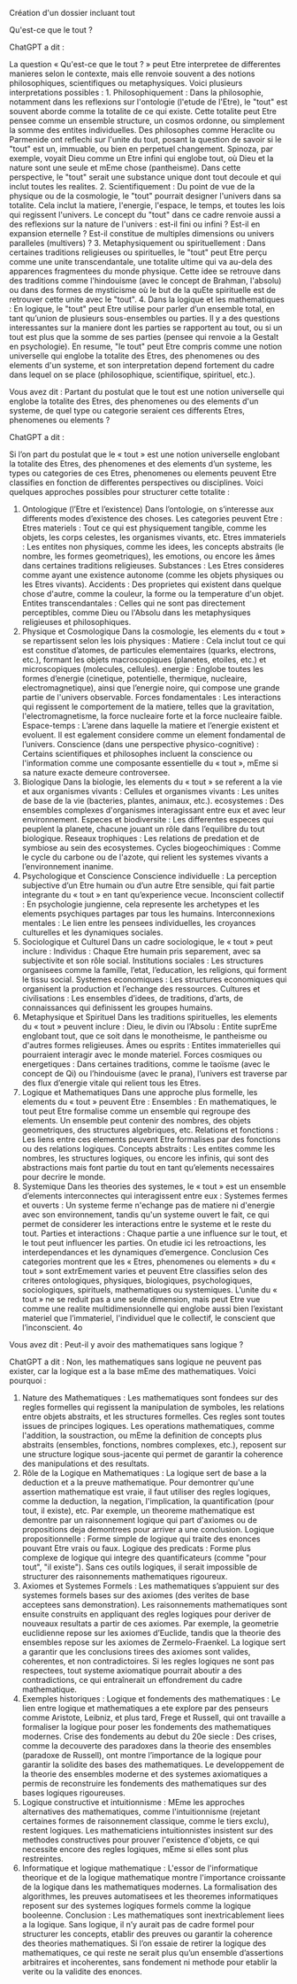 Création d'un dossier incluant tout

Qu'est-ce que le tout ?

ChatGPT a dit :

La question « Qu'est-ce que le tout ? » peut Etre interpretee de differentes manieres selon le contexte, mais elle renvoie souvent a des notions philosophiques, scientifiques ou metaphysiques. Voici plusieurs interpretations possibles :
    1. Philosophiquement : Dans la philosophie, notamment dans les reflexions sur l'ontologie (l'etude de l'Etre), le "tout" est souvent aborde comme la totalite de ce qui existe. Cette totalite peut Etre pensee comme un ensemble structure, un cosmos ordonne, ou simplement la somme des entites individuelles. Des philosophes comme Heraclite ou Parmenide ont reflechi sur l'unite du tout, posant la question de savoir si le "tout" est un, immuable, ou bien en perpetuel changement.
       Spinoza, par exemple, voyait Dieu comme un Etre infini qui englobe tout, où Dieu et la nature sont une seule et mEme chose (pantheisme). Dans cette perspective, le "tout" serait une substance unique dont tout decoule et qui inclut toutes les realites.
    2. Scientifiquement : Du point de vue de la physique ou de la cosmologie, le "tout" pourrait designer l'univers dans sa totalite. Cela inclut la matiere, l'energie, l'espace, le temps, et toutes les lois qui regissent l'univers. Le concept du "tout" dans ce cadre renvoie aussi a des reflexions sur la nature de l'univers : est-il fini ou infini ? Est-il en expansion eternelle ? Est-il constitue de multiples dimensions ou univers paralleles (multivers) ?
    3. Metaphysiquement ou spirituellement : Dans certaines traditions religieuses ou spirituelles, le "tout" peut Etre perçu comme une unite transcendantale, une totalite ultime qui va au-dela des apparences fragmentees du monde physique. Cette idee se retrouve dans des traditions comme l'hindouisme (avec le concept de Brahman, l'absolu) ou dans des formes de mysticisme où le but de la quEte spirituelle est de retrouver cette unite avec le "tout".
    4. Dans la logique et les mathematiques : En logique, le "tout" peut Etre utilise pour parler d’un ensemble total, en tant qu’union de plusieurs sous-ensembles ou parties. Il y a des questions interessantes sur la maniere dont les parties se rapportent au tout, ou si un tout est plus que la somme de ses parties (pensee qui renvoie a la Gestalt en psychologie).
En resume, "le tout" peut Etre compris comme une notion universelle qui englobe la totalite des Etres, des phenomenes ou des elements d'un systeme, et son interpretation depend fortement du cadre dans lequel on se place (philosophique, scientifique, spirituel, etc.).


Vous avez dit :
Partant du postulat que le tout est une notion universelle qui englobe la totalite des Etres, des phenomenes ou des elements d'un systeme, de quel type ou categorie seraient ces differents Etres, phenomenes ou elements ?

ChatGPT a dit :

Si l’on part du postulat que le « tout » est une notion universelle englobant la totalite des Etres, des phenomenes et des elements d’un systeme, les types ou categories de ces Etres, phenomenes ou elements peuvent Etre classifies en fonction de differentes perspectives ou disciplines. Voici quelques approches possibles pour structurer cette totalite :
1. Ontologique (l’Etre et l’existence)
Dans l’ontologie, on s’interesse aux differents modes d’existence des choses. Les categories peuvent Etre :
     Etres materiels : Tout ce qui est physiquement tangible, comme les objets, les corps celestes, les organismes vivants, etc.
     Etres immateriels : Les entites non physiques, comme les idees, les concepts abstraits (le nombre, les formes geometriques), les emotions, ou encore les âmes dans certaines traditions religieuses.
     Substances : Les Etres consideres comme ayant une existence autonome (comme les objets physiques ou les Etres vivants).
     Accidents : Des proprietes qui existent dans quelque chose d'autre, comme la couleur, la forme ou la temperature d'un objet.
     Entites transcendantales : Celles qui ne sont pas directement perceptibles, comme Dieu ou l'Absolu dans les metaphysiques religieuses et philosophiques.
2. Physique et Cosmologique
Dans la cosmologie, les elements du « tout » se repartissent selon les lois physiques :
     Matiere : Cela inclut tout ce qui est constitue d’atomes, de particules elementaires (quarks, electrons, etc.), formant les objets macroscopiques (planetes, etoiles, etc.) et microscopiques (molecules, cellules).
     energie : Englobe toutes les formes d’energie (cinetique, potentielle, thermique, nucleaire, electromagnetique), ainsi que l’energie noire, qui compose une grande partie de l'univers observable.
     Forces fondamentales : Les interactions qui regissent le comportement de la matiere, telles que la gravitation, l'electromagnetisme, la force nucleaire forte et la force nucleaire faible.
     Espace-temps : L’arene dans laquelle la matiere et l’energie existent et evoluent. Il est egalement considere comme un element fondamental de l’univers.
     Conscience (dans une perspective physico-cognitive) : Certains scientifiques et philosophes incluent la conscience ou l'information comme une composante essentielle du « tout », mEme si sa nature exacte demeure controversee.
3. Biologique
Dans la biologie, les elements du « tout » se referent a la vie et aux organismes vivants :
     Cellules et organismes vivants : Les unites de base de la vie (bacteries, plantes, animaux, etc.).
     ecosystemes : Des ensembles complexes d'organismes interagissant entre eux et avec leur environnement.
     Especes et biodiversite : Les differentes especes qui peuplent la planete, chacune jouant un rôle dans l’equilibre du tout biologique.
     Reseaux trophiques : Les relations de predation et de symbiose au sein des ecosystemes.
     Cycles biogeochimiques : Comme le cycle du carbone ou de l'azote, qui relient les systemes vivants a l’environnement inanime.
4. Psychologique et Conscience
     Conscience individuelle : La perception subjective d’un Etre humain ou d’un autre Etre sensible, qui fait partie integrante du « tout » en tant qu’experience vecue.
     Inconscient collectif : En psychologie jungienne, cela represente les archetypes et les elements psychiques partages par tous les humains.
     Interconnexions mentales : Le lien entre les pensees individuelles, les croyances culturelles et les dynamiques sociales.
5. Sociologique et Culturel
Dans un cadre sociologique, le « tout » peut inclure :
     Individus : Chaque Etre humain pris separement, avec sa subjectivite et son rôle social.
     Institutions sociales : Les structures organisees comme la famille, l’etat, l’education, les religions, qui forment le tissu social.
     Systemes economiques : Les structures economiques qui organisent la production et l’echange des ressources.
     Cultures et civilisations : Les ensembles d’idees, de traditions, d’arts, de connaissances qui definissent les groupes humains.
6. Metaphysique et Spirituel
Dans les traditions spirituelles, les elements du « tout » peuvent inclure :
     Dieu, le divin ou l’Absolu : Entite suprEme englobant tout, que ce soit dans le monotheisme, le pantheisme ou d'autres formes religieuses.
     Âmes ou esprits : Entites immaterielles qui pourraient interagir avec le monde materiel.
     Forces cosmiques ou energetiques : Dans certaines traditions, comme le taoïsme (avec le concept de Qi) ou l’hindouisme (avec le prana), l’univers est traverse par des flux d’energie vitale qui relient tous les Etres.
7. Logique et Mathematiques
Dans une approche plus formelle, les elements du « tout » peuvent Etre :
     Ensembles : En mathematiques, le tout peut Etre formalise comme un ensemble qui regroupe des elements. Un ensemble peut contenir des nombres, des objets geometriques, des structures algebriques, etc.
     Relations et fonctions : Les liens entre ces elements peuvent Etre formalises par des fonctions ou des relations logiques.
     Concepts abstraits : Les entites comme les nombres, les structures logiques, ou encore les infinis, qui sont des abstractions mais font partie du tout en tant qu’elements necessaires pour decrire le monde.
8. Systemique
Dans les theories des systemes, le « tout » est un ensemble d’elements interconnectes qui interagissent entre eux :
     Systemes fermes et ouverts : Un systeme ferme n'echange pas de matiere ni d'energie avec son environnement, tandis qu'un systeme ouvert le fait, ce qui permet de considerer les interactions entre le systeme et le reste du tout.
     Parties et interactions : Chaque partie a une influence sur le tout, et le tout peut influencer les parties. On etudie ici les retroactions, les interdependances et les dynamiques d’emergence.
Conclusion
Ces categories montrent que les « Etres, phenomenes ou elements » du « tout » sont extrEmement varies et peuvent Etre classifies selon des criteres ontologiques, physiques, biologiques, psychologiques, sociologiques, spirituels, mathematiques ou systemiques. L’unite du « tout » ne se reduit pas a une seule dimension, mais peut Etre vue comme une realite multidimensionnelle qui englobe aussi bien l’existant materiel que l’immateriel, l'individuel que le collectif, le conscient que l’inconscient.
4o


Vous avez dit :
Peut-il y avoir des mathematiques sans logique ?

ChatGPT a dit :
Non, les mathematiques sans logique ne peuvent pas exister, car la logique est a la base mEme des mathematiques. Voici pourquoi :
1. Nature des Mathematiques :
Les mathematiques sont fondees sur des regles formelles qui regissent la manipulation de symboles, les relations entre objets abstraits, et les structures formelles. Ces regles sont toutes issues de principes logiques. Les operations mathematiques, comme l'addition, la soustraction, ou mEme la definition de concepts plus abstraits (ensembles, fonctions, nombres complexes, etc.), reposent sur une structure logique sous-jacente qui permet de garantir la coherence des manipulations et des resultats.
2. Rôle de la Logique en Mathematiques :
La logique sert de base a la deduction et a la preuve mathematique. Pour demontrer qu'une assertion mathematique est vraie, il faut utiliser des regles logiques, comme la deduction, la negation, l'implication, la quantification (pour tout, il existe), etc. Par exemple, un theoreme mathematique est demontre par un raisonnement logique qui part d'axiomes ou de propositions deja demontrees pour arriver a une conclusion.
     Logique propositionnelle : Forme simple de logique qui traite des enonces pouvant Etre vrais ou faux.
     Logique des predicats : Forme plus complexe de logique qui integre des quantificateurs (comme "pour tout", "il existe").
Sans ces outils logiques, il serait impossible de structurer des raisonnements mathematiques rigoureux.
3. Axiomes et Systemes Formels :
Les mathematiques s’appuient sur des systemes formels bases sur des axiomes (des verites de base acceptees sans demonstration). Les raisonnements mathematiques sont ensuite construits en appliquant des regles logiques pour deriver de nouveaux resultats a partir de ces axiomes. Par exemple, la geometrie euclidienne repose sur les axiomes d’Euclide, tandis que la theorie des ensembles repose sur les axiomes de Zermelo-Fraenkel.
La logique sert a garantir que les conclusions tirees des axiomes sont valides, coherentes, et non contradictoires. Si les regles logiques ne sont pas respectees, tout systeme axiomatique pourrait aboutir a des contradictions, ce qui entraînerait un effondrement du cadre mathematique.
4. Exemples historiques :
     Logique et fondements des mathematiques : Le lien entre logique et mathematiques a ete explore par des penseurs comme Aristote, Leibniz, et plus tard, Frege et Russell, qui ont travaille a formaliser la logique pour poser les fondements des mathematiques modernes.
     Crise des fondements au debut du 20e siecle : Des crises, comme la decouverte des paradoxes dans la theorie des ensembles (paradoxe de Russell), ont montre l’importance de la logique pour garantir la solidite des bases des mathematiques. Le developpement de la theorie des ensembles moderne et des systemes axiomatiques a permis de reconstruire les fondements des mathematiques sur des bases logiques rigoureuses.
5. Logique constructive et intuitionnisme :
MEme les approches alternatives des mathematiques, comme l'intuitionnisme (rejetant certaines formes de raisonnement classique, comme le tiers exclu), restent logiques. Les mathematiciens intuitionnistes insistent sur des methodes constructives pour prouver l'existence d'objets, ce qui necessite encore des regles logiques, mEme si elles sont plus restreintes.
6. Informatique et logique mathematique :
L'essor de l'informatique theorique et de la logique mathematique montre l'importance croissante de la logique dans les mathematiques modernes. La formalisation des algorithmes, les preuves automatisees et les theoremes informatiques reposent sur des systemes logiques formels comme la logique booleenne.
Conclusion :
Les mathematiques sont inextricablement liees a la logique. Sans logique, il n’y aurait pas de cadre formel pour structurer les concepts, etablir des preuves ou garantir la coherence des theories mathematiques. Si l’on essaie de retirer la logique des mathematiques, ce qui reste ne serait plus qu’un ensemble d’assertions arbitraires et incoherentes, sans fondement ni methode pour etablir la verite ou la validite des enonces.
